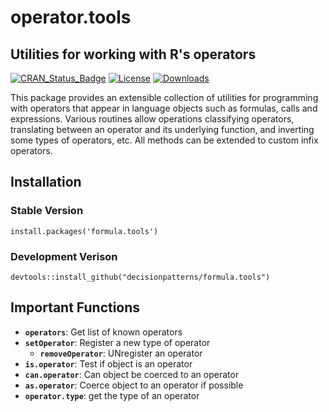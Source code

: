 # operator.tools

## Utilities for working with R's operators

[![CRAN_Status_Badge](https://www.r-pkg.org/badges/version/operator.tools)](https://cran.r-project.org/package=formula.tools)
[![License](https://img.shields.io/badge/license-GPL%20%28%3E=%202%29-brightgreen.svg?style=flat)](https://www.gnu.org/licenses/gpl-2.0.html) 
[![Downloads](https://cranlogs.r-pkg.org/badges/formula.tools?color=brightgreen)](https://www.r-pkg.org/pkg/formula.tools)

This package provides an extensible collection of utilities for programming with operators that appear in language objects such as formulas, calls and expressions. Various routines allow operations classifying operators, translating between an operator and its underlying function, and inverting some types of operators, etc. All methods can be extended to custom infix operators.


## Installation 

### Stable Version 

    install.packages('formula.tools')

### Development Verison 

    devtools::install_github("decisionpatterns/formula.tools")
    
## Important Functions 

- **`operators`**: Get list of known operators
- **`setOperator`**: Register a new type of operator
  - **`removeOperator`**: UNregister an operator
- **`is.operator`**: Test if object is an operator
- **`can.operator`**: Can object be coerced to an operator
- **`as.operator`**: Coerce object to an operator if possible
- **`operator.type`**: get the type of an operator
